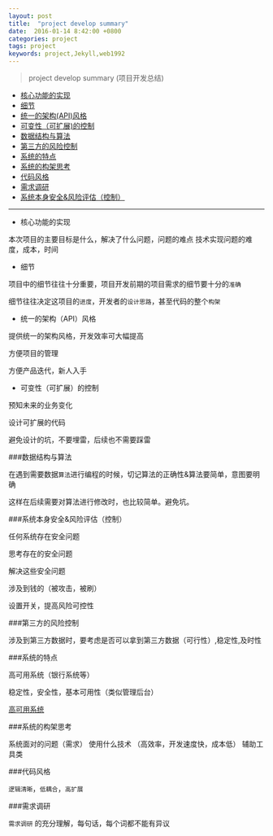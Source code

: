 ```yaml
---
layout: post
title:  "project develop summary"
date:  2016-01-14 8:42:00 +0800
categories: project
tags: project
keywords: project,Jekyll,web1992
---
```



> project develop summary (项目开发总结)
> 

- [核心功能的实现](#v1)
- [细节](#v2)
- [统一的架构(API)风格](#v3)
- [可变性（可扩展)的控制](#v4)
- [数据结构与算法](#v5)
- [第三方的风险控制](#v6)
- [系统的特点](#v7)
- [系统的构架思考](#v8)
- [代码风格](#v9)
- [需求调研](#v10)
- [系统本身安全&风险评估（控制）](#v11)

<!--more-->

-------------



- 核心功能的实现 <a name="v1">&nbsp;</a>


本次项目的主要目标是什么，解决了什么问题，问题的难点
技术实现问题的难度，成本，时间

- 细节 <a name="v2">&nbsp;</a>

项目中的细节往往十分重要，项目开发前期的项目需求的细节要十分的`准确`

细节往往决定这项目的`进度`，开发者的`设计思路`，甚至代码的整个`构架`

- 统一的架构（API）风格 <a name="v3"></a>

提供统一的架构风格，开发效率可大幅提高

方便项目的管理

方便产品迭代，新人入手

- 可变性（可扩展）的控制 <a name="v4"></a>

预知未来的业务变化

设计可扩展的代码

避免设计的坑，不要埋雷，后续也不需要踩雷

###数据结构与算法 <a name="v5"></a>

在遇到需要数据`算法`进行编程的时候，切记算法的正确性&算法要简单，意图要明确

这样在后续需要对算法进行修改时，也比较简单。避免坑。

###系统本身安全&风险评估（控制）<a name="v11"></a>

任何系统存在安全问题

思考存在的安全问题

解决这些安全问题

涉及到钱的（被攻击，被刷）

设置开关，提高风险可控性

###第三方的风险控制 <a name="v6"></a>

涉及到第三方数据时，要考虑是否可以拿到第三方数据（可行性）,稳定性,及时性

###系统的特点<a name="v7"></a>

高可用系统（银行系统等）

稳定性，安全性，基本可用性（类似管理后台）

[高可用系统](#hi)

###系统的构架思考<a name="v8"></a>

系统面对的问题（需求）
使用什么技术 （高效率，开发速度快，成本低）
辅助工具类

###代码风格<a name="v9" id="v10"></a>

`逻辑清晰`，`低耦合`，`高扩展`

###需求调研<a name="v10" id="v10"></a>

`需求调研` 的充分理解，每句话，每个词都不能有异议


[#v1]:v1
[#v2]:v2
[#v3]:v3
[#v4]:v4
[#v5]:v5
[#v6]:v6
[#v7]:v7
[#v8]:v8
[#v9]:v9
[#v10]:v10
[#v11]:v11
[#hi]:http://coolshell.cn/articles/17459.html#more-17459


